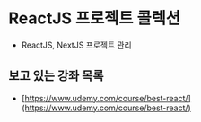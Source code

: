 # ReactJS 프로젝트 콜렉션

- ReactJS, NextJS 프로젝트 관리

## 보고 있는 강좌 목록

- [https://www.udemy.com/course/best-react/](https://www.udemy.com/course/best-react/)